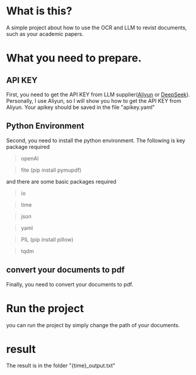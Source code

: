 # What is this?
A simple project about how to use the OCR and LLM to revist documents, such as your academic papers.

# What you need to prepare.
## API KEY
First, you need to get the API KEY from LLM supplier([Aliyun](https://bailian.console.aliyun.com/) or [DeepSeek](https://platform.deepseek.com/usage)).
Personally, I use Aliyun, so I will show you how to get the API KEY from Aliyun.
Your apikey should be saved in the file "apikey.yaml"

## Python Environment
Second, you need to install the python environment.
The following is key package required
>openAI

>fite (pip install pymupdf)

and there are some basic packages required
>io

>time

>json

>yaml

>PIL (pip install pillow)

>tqdm

## convert your documents to pdf
Finally, you need to convert your documents to pdf.

# Run the project
you can run the project by simply change the path of your documents.

# result
The result is in the folder "{time}_output.txt"